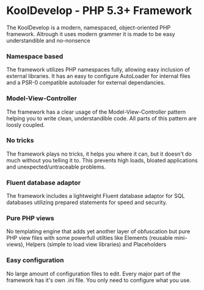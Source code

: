 KoolDevelop - PHP 5.3+ Framework
================================

The KoolDevelop is a modern, namespaced, object-oriented PHP framework. Altrough
it uses modern grammer it is made to be easy understandible and no-nonsence

### Namespace based
The framework utilizes PHP namespaces fully, allowing easy inclusion of external libraries. It has an easy to configure AutoLoader for internal files and a PSR-0 compatible autoloader for external dependancies.

### Model-View-Controller
The framework has a clear usage of the Model-View-Controller pattern helping you to write clean, understandible code. All parts of this pattern are loosly coupled.

### No tricks
The framework plays no tricks, it helps you where it can, but it doesn't do much without you telling it to. This prevents high loads, bloated applications and unexpected/untraceable problems.

### Fluent database adaptor
The framework includes a lightweight Fluent database adaptor for SQL databases utilizing prepared statements for speed and security.

### Pure PHP views
No templating engine that adds yet another layer of obfuscation but pure PHP view files with some powerfull utilties like Elements (reusable mini-views), Helpers (simple to load view libraries) and Placeholders

### Easy configuration
No large amount of configuration files to edit. Every major part of the framework has it's own .ini file. You only need to configure what you use.
